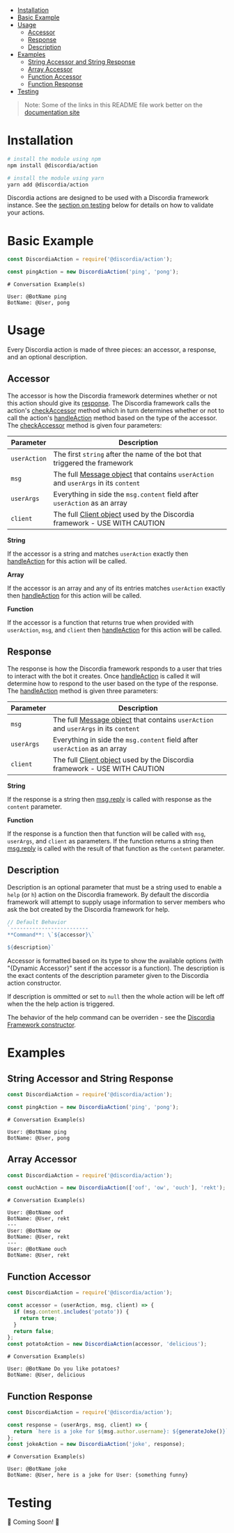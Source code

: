- [Installation](#installation)
- [Basic Example](#basic-example)
- [Usage](#usage)
  - [Accessor](#accessor)
  - [Response](#response)
  - [Description](#description)
- [Examples](#examples)
  - [String Accessor and String Response](#string-accessor-and-string-response)
  - [Array Accessor](#array-accessor)
  - [Function Accessor](#function-accessor)
  - [Function Response](#function-response)
- [Testing](#testing)

>Note: Some of the links in this README file work better on the [documentation site](https://mfasman95.github.io/discordia/)

# Installation
```bash
# install the module using npm
npm install @discordia/action

# install the module using yarn
yarn add @discordia/action
```

Discordia actions are designed to be used with a Discordia framework instance. See the [section on testing](#testing) below for details on how to validate your actions.

# Basic Example
```js
const DiscordiaAction = require('@discordia/action');

const pingAction = new DiscordiaAction('ping', 'pong');
```
```
# Conversation Example(s)

User: @BotName ping
BotName: @User, pong
```

# Usage
Every Discordia action is made of three pieces: an accessor, a response, and an optional description.

## Accessor
The accessor is how the Discordia framework determines whether or not this action should give its [response](#response). The Discordia framework calls the action's [checkAccessor](api#DiscordiaAction.checkAccessor) method which in turn determines whether or not to call the action's [handleAction](api#DiscordiaAction.handleAction) method based on the type of the accessor. The [checkAccessor](api#DiscordiaAction.checkAccessor) method is given four parameters:

|Parameter|Description
|---|---|
|`userAction`|The first `string` after the name of the bot that triggered the framework|
|`msg`|The full [Message object](https://discord.js.org/#/docs/main/stable/class/Message) that contains `userAction` and `userArgs` in its `content`|
|`userArgs`|Everything in side the `msg.content` field after `userAction` as an array|
|`client`|The full [Client object](https://discord.js.org/#/docs/main/stable/class/Client) used by the Discordia framework - USE WITH CAUTION|


**String**

If the accessor is a string and matches `userAction` exactly then [handleAction](api#DiscordiaAction.handleAction) for this action will be called.

**Array**

If the accessor is an array and any of its entries matches `userAction` exactly then [handleAction](api#DiscordiaAction.handleAction) for this action will be called.

**Function**

If the accessor is a function that returns true when provided with `userAction`, `msg`, and `client` then [handleAction](api#DiscordiaAction.handleAction) for this action will be called.

## Response
The response is how the Discordia framework responds to a user that tries to interact with the bot it creates. Once [handleAction](api#DiscordiaAction.handleAction) is called it will determine how to respond to the user based on the type of the response. The [handleAction](api#DiscordiaAction.handleAction) method is given three parameters:

|Parameter|Description
|---|---|
|`msg`|The full [Message object](https://discord.js.org/#/docs/main/stable/class/Message) that contains `userAction` and `userArgs` in its `content`|
|`userArgs`|Everything in side the `msg.content` field after `userAction` as an array|
|`client`|The full [Client object](https://discord.js.org/#/docs/main/stable/class/Client) used by the Discordia framework - USE WITH CAUTION|

**String**

If the response is a string then [msg.reply](https://discord.js.org/#/docs/main/stable/class/Message?scrollTo=reply) is called with response as the `content` parameter.

**Function**

If the response is a function then that function will be called with `msg`, `userArgs`, and `client` as parameters. If the function returns a string then [msg.reply](https://discord.js.org/#/docs/main/stable/class/Message?scrollTo=reply) is called with the result of that function as the `content` parameter.

## Description
Description is an optional parameter that must be a string used to enable a `help` (or `h`) action on the Discordia framework. By default the discordia framework will attempt to supply usage information to server members who ask the bot created by the Discordia framework for help.
```js
// Default Behavior
`-------------------------
**Command**: \`${accessor}\`

${description}`
```
Accessor is formatted based on its type to show the available options (with "{Dynamic Accessor}" sent if the accessor is a function). The description is the exact contents of the description parameter given to the Discordia action constructor.

If description is ommitted or set to `null` then the whole action will be left off when the the help action is triggered.

The behavior of the help command can be overriden - see the [Discordia Framework constructor](api#DiscordiaFramework).

# Examples
## String Accessor and String Response
```js
const DiscordiaAction = require('@discordia/action');

const pingAction = new DiscordiaAction('ping', 'pong');
```
```
# Conversation Example(s)

User: @BotName ping
BotName: @User, pong
```
## Array Accessor
```js
const DiscordiaAction = require('@discordia/action');

const ouchAction = new DiscordiaAction(['oof', 'ow', 'ouch'], 'rekt');
```
```
# Conversation Example(s)

User: @BotName oof
BotName: @User, rekt
---
User: @BotName ow
BotName: @User, rekt
---
User: @BotName ouch
BotName: @User, rekt
```
## Function Accessor
```js
const DiscordiaAction = require('@discordia/action');

const accessor = (userAction, msg, client) => {
  if (msg.content.includes('potato')) {
    return true;
  }
  return false;
};
const potatoAction = new DiscordiaAction(accessor, 'delicious');
```
```
# Conversation Example(s)

User: @BotName Do you like potatoes?
BotName: @User, delicious
```
## Function Response
```js
const DiscordiaAction = require('@discordia/action');

const response = (userArgs, msg, client) => {
  return `here is a joke for ${msg.author.username}: ${generateJoke()}`;
};
const jokeAction = new DiscordiaAction('joke', response);
```
```
# Conversation Example(s)

User: @BotName joke
BotName: @User, here is a joke for User: {something funny}
```
# Testing
🚧 Coming Soon! 🚧